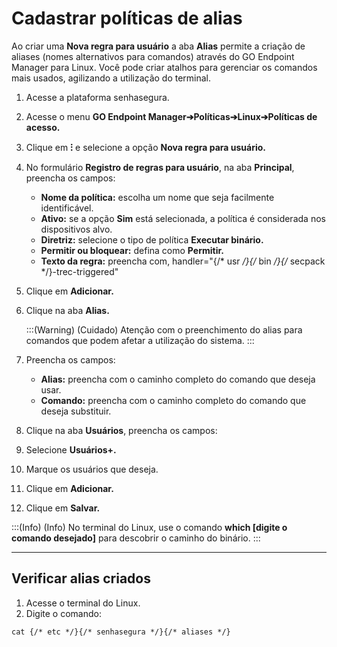# Cadastrar políticas de alias

Ao criar uma **Nova regra para usuário** a aba **Alias** permite a criação de aliases (nomes alternativos para comandos) através do GO Endpoint Manager para Linux. Você pode criar atalhos para gerenciar os comandos mais usados, agilizando a utilização do terminal. 

1. Acesse a plataforma senhasegura.
2. Acesse o menu **GO Endpoint Manager➔Políticas➔Linux➔Políticas de acesso.**
3. Clique em **⁝** e selecione a opção **Nova regra para usuário.**
4. No formulário **Registro de regras para usuário**, na aba **Principal**, preencha os campos:
    * **Nome da política:** escolha um nome que seja facilmente identificável.
    * **Ativo:** se a opção **Sim** está selecionada, a política é considerada nos dispositivos alvo.
    * **Diretriz:** selecione o tipo de política **Executar binário.**
    * **Permitir ou bloquear:** defina como **Permitir.**
    * **Texto da regra:** preencha com, handler="{/* usr */}{/* bin */}{/* secpack */}-trec-triggered"
5. Clique em **Adicionar.**
6. Clique na aba **Alias.**

    :::(Warning) (Cuidado)
    Atenção com o preenchimento do alias para comandos que podem afetar a utilização do sistema.
    :::
5. Preencha os campos: 
    * **Alias:** preencha com o caminho completo do comando que deseja usar.
    * **Comando:** preencha com o caminho completo do comando que deseja substituir.
6. Clique na aba **Usuários**, preencha os campos:
7. Selecione **Usuários+.**
8. Marque os usuários que deseja.
9. Clique em **Adicionar.**
10. Clique em **Salvar.**

:::(Info) (Info)
No terminal do Linux, use o comando **which [digite o comando desejado]** para descobrir o caminho do binário. 
:::


* * *

## Verificar alias criados

1. Acesse o terminal do Linux.
2. Digite o comando:

```shell
cat {/* etc */}{/* senhasegura */}{/* aliases */}
```
